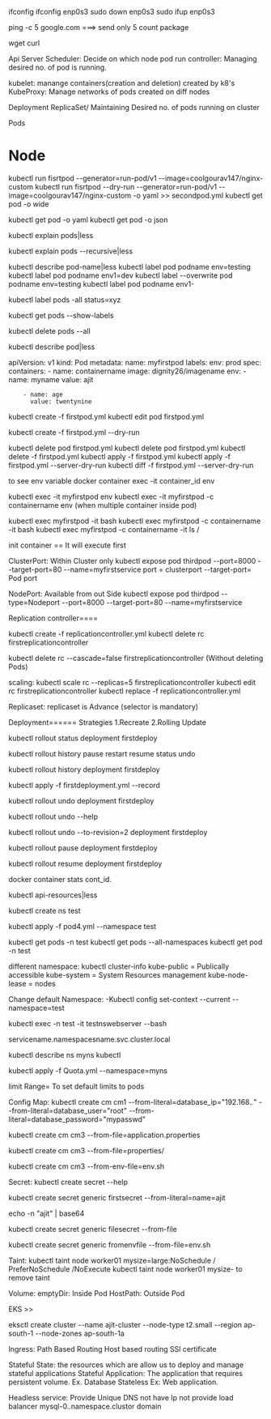ifconfig
ifconfig enp0s3
sudo down enp0s3
sudo ifup enp0s3

ping -c 5 google.com  ===> send only 5 count package

wget 
curl




Api Server 
Scheduler: Decide on which node pod run
controller: Managing desired no. of pod is running.

kubelet: manange containers(creation and deletion) created by k8's
KubeProxy: Manage networks of pods created on diff nodes
 
 
Deployment
ReplicaSet/
Maintaining Desired no. of pods running on cluster


Pods

Node
===========================================================
kubectl run fisrtpod --generator=run-pod/v1 --image=coolgourav147/nginx-custom
kubectl run fisrtpod --dry-run --generator=run-pod/v1 --image=coolgourav147/nginx-custom -o yaml >> secondpod.yml
kubectl get pod -o wide

kubectl get pod -o yaml
kubectl get pod -o json

kubectl explain pods|less

kubectl explain pods --recursive|less

kubectl describe pod-name|less
kubectl label pod podname env=testing
kubectl label pod podname env1=dev
kubectl label --overwrite pod podname env=testing
kubectl label pod podname env1-

kubectl label pods -all status=xyz

kubectl get pods --show-labels

kubectl delete pods --all

kubectl describe pod|less


apiVersion: v1
kind: Pod
metadata:
  name: myfirstpod
  labels:
    env: prod
spec:
  containers:
    - name: containername
      image: dignity26/imagename
      env:
        - name: myname
          value: ajit

        - name: age
          value: twentynine



kubectl create -f firstpod.yml
kubectl edit pod firstpod.yml

kubectl create -f firstpod.yml --dry-run

kubectl delete pod firstpod.yml
kubectl delete pod firstpod.yml
kubectl delete -f firstpod.yml
kubectl apply -f firstpod.yml
kubectl apply -f firstpod.yml --server-dry-run
kubectl diff -f firstpod.yml --server-dry-run

to see env variable
docker container exec -it container_id env

kubectl exec -it myfirstpod env
kubectl exec -it myfirstpod -c containername env  (when multiple container inside pod)

kubectl exec myfirstpod -it bash
kubectl exec myfirstpod -c containername -it bash
kubectl exec myfirstpod -c containername -it ls /


init container == It will execute first

ClusterPort: Within Cluster only
kubectl expose pod thirdpod --port=8000 --target-port=80 --name=myfirstservice
port = clusterport
--target-port= Pod port

NodePort: Available from out Side
kubectl expose pod thirdpod --type=Nodeport --port=8000 --target-port=80 --name=myfirstservice


Replication controller====

kubectl create -f replicationcontroller.yml
kubectl delete rc firstreplicationcontroller

kubectl delete rc --cascade=false firstreplicationcontroller (Without deleting Pods)

scaling:
kubectl scale rc --replicas=5 firstreplicationcontroller
kubectl edit rc firstreplicationcontroller
kubectl replace -f replicationcontroller.yml

Replicaset: 
replicaset is Advance (selector is mandatory)

Deployment======
Strategies
1.Recreate 
2.Rolling Update


kubectl rollout status deployment firstdeploy

kubectl rollout 
history  pause restart resume status undo 


kubectl rollout history deployment firstdeploy

kubectl apply -f firstdeployment.yml --record

kubectl rollout undo deployment firstdeploy

kubectl rollout undo --help 


kubectl rollout undo --to-revision=2 deployment firstdeploy

kubectl rollout pause deployment firstdeploy

kubectl rollout resume deployment firstdeploy

docker container stats cont_id.

kubectl api-resources|less

kubectl create ns test

kubectl apply -f pod4.yml --namespace test

kubectl get pods -n test
kubectl get pods --all-namespaces
kubectl get pod -n test

different namespace:
kubectl cluster-info
kube-public = Publically accessible
kube-system = System Resources management
kube-node-lease = nodes

Change default Namespace:
-Kubectl config set-context --current --namespace=test

kubectl exec -n test -it testnswebserver --bash

servicename.namespacesname.svc.cluster.local

kubectl describe ns myns
kubectl 

kubectl apply -f Quota.yml --namespace=myns

limit Range= To set default limits to pods

Config Map:
kubectl create cm cm1 --from-literal=database_ip="192.168.*.*" --from-literal=database_user="root" --from-literal=database_password="mypasswd" 

kubectl create cm cm3 --from-file=application.properties

kubectl create cm cm3 --from-file=properties/

kubectl create cm cm3 --from-env-file=env.sh


Secret:
kubectl create secret --help

kubectl create secret generic firstsecret --from-literal=name=ajit

echo -n "ajit" | base64

kubectl create secret generic filesecret --from-file

kubectl create secret generic fromenvfile --from-file=env.sh

Taint:
kubectl taint node worker01 mysize=large:NoSchedule / PreferNoSchedule /NoExecute
kubectl taint node worker01 mysize-     to remove taint


Volume:
emptyDir: Inside Pod
HostPath: Outside Pod

EKS >> 

eksctl create cluster --name ajit-cluster --node-type t2.small --region ap-south-1 --node-zones ap-south-1a 


Ingress:
Path Based Routing
Host based routing
SSl certificate

Stateful State:
the resources which are allow us to deploy and manage stateful applications
Stateful Application:
The application that requires persistent volume.  Ex. Database
Stateless Ex: Web application.

Headless service:
Provide Unique DNS
not have Ip
not provide load balancer
mysql-0.<headless service name>.namespace.clustor domain










